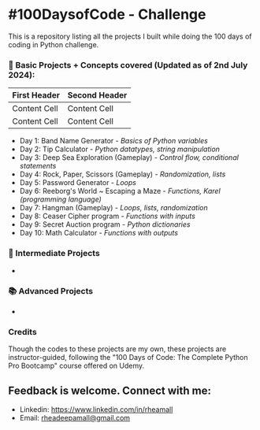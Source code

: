 # #100DaysofCode - Challenge
This is a repository listing all the projects I built while doing the 100 days of coding in Python challenge.

### 📖 Basic Projects + Concepts covered (Updated as of 2nd July 2024):

| First Header  | Second Header |
| ------------- | ------------- |
| Content Cell  | Content Cell  |
| Content Cell  | Content Cell  |

  - Day 1: Band Name Generator - *Basics of Python variables*
  - Day 2: Tip Calculator - *Python datatypes, string manipulation*
  - Day 3: Deep Sea Exploration (Gameplay) - *Control flow, conditional statements*
  - Day 4: Rock, Paper, Scissors (Gameplay) - *Randomization, lists*
  - Day 5: Password Generator - *Loops*
  - Day 6: Reeborg's World ~ Escaping a Maze - *Functions, Karel (programming language)*
  - Day 7: Hangman (Gameplay) - *Loops, lists, randomization*
  - Day 8: Ceaser Cipher program - *Functions with inputs*
  - Day 9: Secret Auction program - *Python dictionaries*
  - Day 10: Math Calculator - *Functions with outputs*

### 📔 Intermediate Projects
  -

### 📚 Advanced Projects
  -

### Credits
Though the codes to these projects are my own, these projects are instructor-guided, following the "100 Days of Code: The Complete Python Pro Bootcamp" course offered on Udemy.

## Feedback is welcome. Connect with me:
- Linkedin: https://www.linkedin.com/in/rheamall
- Email: rheadeepamall@gmail.com
